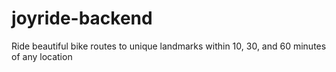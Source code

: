 # joyride-backend
Ride beautiful bike routes to unique landmarks within 10, 30, and 60 minutes of any location
